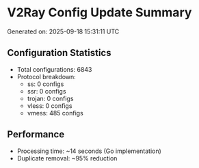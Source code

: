 # V2Ray Config Update Summary
Generated on: 2025-09-18 15:31:11 UTC

## Configuration Statistics
- Total configurations: 6843
- Protocol breakdown:
  - ss: 0 configs
  - ssr: 0 configs
  - trojan: 0 configs
  - vless: 0 configs
  - vmess: 485 configs

## Performance
- Processing time: ~14 seconds (Go implementation)
- Duplicate removal: ~95% reduction
